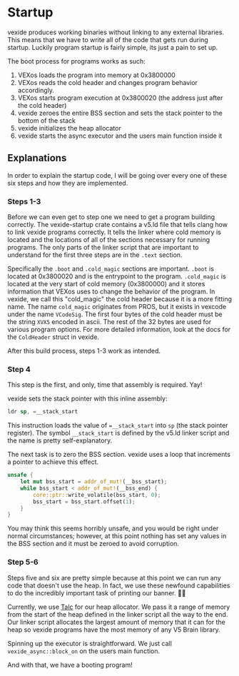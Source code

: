 # Startup

vexide produces working binaries without linking to any external libraries.
This means that we have to write all of the code that gets run during startup.
Luckily program startup is fairly simple, its just a pain to set up.

The boot process for programs works as such:
1) VEXos loads the program into memory at 0x3800000
2) VEXos reads the cold header and changes program behavior accordingly.
3) VEXos starts program execution at 0x3800020 (the address just after the cold header)
4) vexide zeroes the entire BSS section and sets the stack pointer to the bottom of the stack
5) vexide initializes the heap allocator
6) vexide starts the async executor and the users main function inside it 

## Explanations

In order to explain the startup code, I will be going over every one of these six steps and how they are implemented.

### Steps 1-3

Before we can even get to step one we need to get a program building correctly.
The vexide-startup crate contains a v5.ld file that tells clang how to link vexide programs correctly.
It tells the linker where cold memory is located and the locations of all of the sections necessary for running programs.
The only parts of the linker script that are important to understand for the first three steps are in the `.text` section.

Specifically the `.boot` and `.cold_magic` sections are important.
`.boot` is located at 0x3800020 and is the entrypoint to the program.
`.cold_magic` is located at the very start of cold memory (0x3800000) and it stores information that VEXos uses to change the behavior of the program.
In vexide, we call this "cold_magic" the cold header because it is a more fitting name.
The name ``cold_magic`` originates from PROS, but it exists in vexcode under the name ``VCodeSig``.
The first four bytes of the cold header must be the string ``XVX5`` encoded in ascii. The rest of the 32 bytes are used for various program options.
For more detailed information, look at the docs for the `ColdHeader` struct in vexide.

After this build process, steps 1-3 work as intended.

### Step 4

This step is the first, and only, time that assembly is required. Yay!

vexide sets the stack pointer with this inline assembly:
```asm
ldr sp, =__stack_start
```
This instruction loads the value of ``=__stack_start`` into ``sp`` (the stack pointer register).
The symbol ``__stack_start`` is defined by the v5.ld linker script and the name is pretty self-explanatory.

The next task is to zero the BSS section. vexide uses a loop that increments a pointer to achieve this effect.
```rust
unsafe {
    let mut bss_start = addr_of_mut!(__bss_start);
    while bss_start < addr_of_mut!(__bss_end) {
        core::ptr::write_volatile(bss_start, 0);
        bss_start = bss_start.offset(1);
    }
}
```
You may think this seems horribly unsafe, and you would be right under normal circumstances;
however, at this point nothing has set any values in the BSS section and it must be zeroed to avoid corruption.

### Step 5-6

Steps five and six are pretty simple because at this point we can run any code that doesn't use the heap.
In fact, we use these newfound capabilities to do the incredibly important task of printing our banner. 🏳️‍🌈

Currently, we use [Talc](https://crates.io/crates/talc) for our heap allocator.
We pass it a range of memory from the start of the heap defined in the linker script all the way to the end.
Our linker script allocates the largest amount of memory that it can for the heap so vexide programs have the most memory of any V5 Brain library.

Spinning up the executor is straightforward. We just call `vexide_async::block_on` on the users main function.

And with that, we have a booting program!
